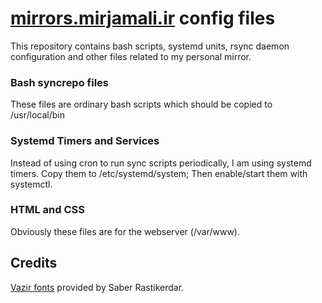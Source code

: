# [mirrors.mirjamali.ir](mirrors.mirjamali.ir) config files
This repository contains bash scripts, systemd units, rsync daemon configuration and other files related to my personal mirror.
### Bash syncrepo files
These files are ordinary bash scripts which should be copied to /usr/local/bin
### Systemd Timers and Services
Instead of using cron to run sync scripts periodically, I am using systemd timers.
Copy them to /etc/systemd/system; Then enable/start them with systemctl.
### HTML and CSS
Obviously these files are for the webserver (/var/www).
## Credits
[Vazir fonts](https://github.com/rastikerdar/vazir-font) provided by Saber Rastikerdar.
